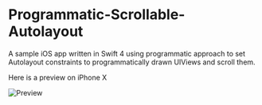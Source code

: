 # Programmatic-Scrollable-Autolayout

A sample iOS app written in Swift 4 using programmatic approach to set Autolayout constraints to programmatically drawn UIViews and scroll them.

Here is a preview on iPhone X

![Preview](https://raw.collegeboy16/Programmatic-Scrollable-Autolayout/tree/master/preview/screenshotPreview.png)
